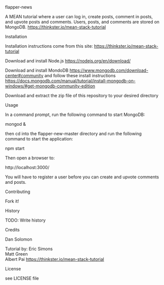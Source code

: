 flapper-news

A MEAN tutorial where a user can log in, create posts, comment in posts, and upvote posts and comments. Users, posts, and comments are stored on MongoDB.
https://thinkster.io/mean-stack-tutorial

Installation

Installation instructions come from this site: https://thinkster.io/mean-stack-tutorial

Download and install Node.js
https://nodejs.org/en/download/

Download and install MondoDB
https://www.mongodb.com/download-center#community
and follow these install instructions
https://docs.mongodb.com/manual/tutorial/install-mongodb-on-windows/#get-mongodb-community-edition

Download and extract the zip file of this repository to your desired directory

Usage

In a command prompt, run the following command to start MongoDB:

mongod &

then cd into the flapper-new-master directory and run the following command to start the application:

npm start

Then open a browser to:

http://localhost:3000/

You will have to register a user before you can create and upvote comments and posts. 

Contributing

Fork it!

History

TODO: Write history

Credits

Dan Solomon

Tutorial by:
Eric Simons   
Matt Green   
Albert Pai
https://thinkster.io/mean-stack-tutorial

License

see LICENSE file
